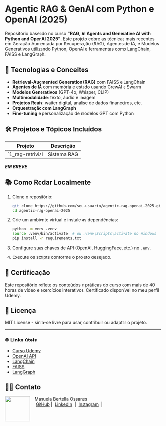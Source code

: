 # Agentic RAG & GenAI com Python e OpenAI (2025)

Repositório baseado no curso **"RAG, AI Agents and Generative AI with Python and OpenAI 2025"**. Este projeto cobre as técnicas mais recentes em Geração Aumentada por Recuperação (RAG), Agentes de IA, e Modelos Generativos utilizando Python, OpenAI e ferramentas como LangChain, FAISS e LangGraph.

## 🚀 Tecnologias e Conceitos

- **Retrieval-Augmented Generation (RAG)** com FAISS e LangChain
- **Agentes de IA** com memória e estado usando CrewAI e Swarm
- **Modelos Generativos** (GPT-4o, Whisper, CLIP)
- **Multimodalidade**: texto, áudio e imagem
- **Projetos Reais**: waiter digital, análise de dados financeiros, etc.
- **Orquestração com LangGraph**
- **Fine-tuning** e personalização de modelos GPT com Python

## 🛠️ Projetos e Tópicos Incluídos

| Projeto                         | Descrição |
|--------------------------------|-----------|
| `1_rag-retrivial               | Sistema RAG  |
***EM BREVE***

## 📚 Como Rodar Localmente

1. Clone o repositório:
   ```bash
   git clone https://github.com/seu-usuario/agentic-rag-openai-2025.git
   cd agentic-rag-openai-2025
    ````

2. Crie um ambiente virtual e instale as dependências:

   ```bash
   python -m venv .venv
   source .venv/bin/activate  # ou .venv\Scripts\activate no Windows
   pip install -r requirements.txt
   ```

3. Configure suas chaves de API (OpenAI, HuggingFace, etc.) no `.env`.

4. Execute os scripts conforme o projeto desejado.

## 📜 Certificação

Este repositório reflete os conteúdos e práticas do curso com mais de 40 horas de vídeo e exercícios interativos. Certificado disponível no meu perfil Udemy.

## 📌 Licença

MIT License - sinta-se livre para usar, contribuir ou adaptar o projeto.

---

### 🌐 Links úteis

* [Curso Udemy](https://www.udemy.com) 
* [OpenAI API](https://platform.openai.com)
* [LangChain](https://www.langchain.com)
* [FAISS](https://github.com/facebookresearch/faiss)
* [LangGraph](https://github.com/langchain-ai/langgraph)


## 👨‍💻 Contato

<p>
    <img 
      align=left 
      margin=10 
      width=80 
      src="https://avatars.githubusercontent.com/u/80135269?v=4"
    />
    <p>&nbsp&nbsp&nbspManuela Bertella Ossanes<br>
    &nbsp&nbsp&nbsp
    <a href="https://github.com/manuabigsz">
    GitHub</a>&nbsp;|&nbsp;
    <a href="https://www.linkedin.com/in/manuela-bertella-ossanes-690166204/">LinkedIn</a>
&nbsp;|&nbsp;
    <a href="https://www.instagram.com/manuossz/">
    Instagram</a>
&nbsp;|&nbsp;</p>
</p>
<br/><br/>
<p>